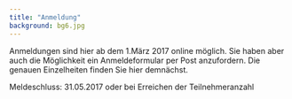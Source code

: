 ```yaml
---
title: "Anmeldung"
background: bg6.jpg
---
```

Anmeldungen sind hier ab dem 1.März 2017 online möglich. Sie haben aber auch die Möglichkeit ein Anmeldeformular per Post anzufordern. Die genauen Einzelheiten finden Sie hier demnächst. 

Meldeschluss: 31.05.2017 oder bei Erreichen der Teilnehmeranzahl
 
 
 
 
